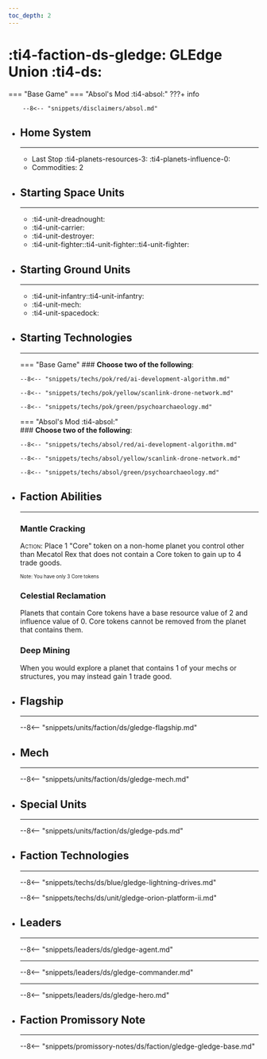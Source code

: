 ```yaml
---
toc_depth: 2
---
```


# :ti4-faction-ds-gledge: GLEdge Union :ti4-ds:
=== "Base Game"
=== "Absol's Mod :ti4-absol:" 
    ???+ info

        --8<-- "snippets/disclaimers/absol.md"

<div class="grid cards" markdown>

-   ## __Home System__

    ---

    * Last Stop :ti4-planets-resources-3: :ti4-planets-influence-0:
    * Commodities: 2

</div>

<div class="grid cards" markdown>

-   ## __Starting Space Units__

    ---

    * :ti4-unit-dreadnought:
    * :ti4-unit-carrier:
    * :ti4-unit-destroyer:
    * :ti4-unit-fighter::ti4-unit-fighter::ti4-unit-fighter:

-   ## __Starting Ground Units__

    ---

    * :ti4-unit-infantry::ti4-unit-infantry:
    * :ti4-unit-mech:
    * :ti4-unit-spacedock:

-   ## __Starting Technologies__

    ---
    === "Base Game"
        ### **Choose two of the following**:

        --8<-- "snippets/techs/pok/red/ai-development-algorithm.md"

        --8<-- "snippets/techs/pok/yellow/scanlink-drone-network.md"

        --8<-- "snippets/techs/pok/green/psychoarchaeology.md"

    === "Absol's Mod :ti4-absol:"  
        ### **Choose two of the following**:

        --8<-- "snippets/techs/absol/red/ai-development-algorithm.md"

        --8<-- "snippets/techs/absol/yellow/scanlink-drone-network.md"

        --8<-- "snippets/techs/absol/green/psychoarchaeology.md"

-   ## __Faction Abilities__

    ---
    ### **Mantle Cracking**
    
    <span style="font-variant:small-caps;">Action</span>: Place 1 "Core" token on a non-home planet you control other than Mecatol Rex that does not contain a Core token to gain up to 4 trade goods.

    <sup><sub>Note: You have only 3 Core tokens</sub></sup>

    ### **Celestial Reclamation**
    
    Planets that contain Core tokens have a base resource value of 2 and influence value of 0. 
    Core tokens cannot be removed from the planet that contains them.

    ### **Deep Mining**
    
    When you would explore a planet that contains 1 of your mechs or structures, you may instead gain 1 trade good.

-   ## __Flagship__

    ---
    --8<-- "snippets/units/faction/ds/gledge-flagship.md"

-   ## __Mech__

    ---
    --8<-- "snippets/units/faction/ds/gledge-mech.md"

</div>

<div class="grid cards" markdown>

-   ## __Special Units__

    ---
    --8<-- "snippets/units/faction/ds/gledge-pds.md"

</div>

<div class="grid cards" markdown>

-   ## __Faction Technologies__

    ---

    --8<-- "snippets/techs/ds/blue/gledge-lightning-drives.md"

    --8<-- "snippets/techs/ds/unit/gledge-orion-platform-ii.md"


-   ## __Leaders__

    ---
    
    --8<-- "snippets/leaders/ds/gledge-agent.md"

    ---

    --8<-- "snippets/leaders/ds/gledge-commander.md"

    ---

    --8<-- "snippets/leaders/ds/gledge-hero.md"

-   ## __Faction Promissory Note__

    ---
    --8<-- "snippets/promissory-notes/ds/faction/gledge-gledge-base.md"

</div>